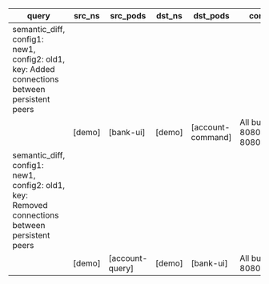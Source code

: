 |query|src_ns|src_pods|dst_ns|dst_pods|connection|
|---|---|---|---|---|---|
|semantic_diff, config1: new1, config2: old1, key: Added connections between persistent peers||||||
||[demo]|[bank-ui]|[demo]|[account-command]|All but TCP 8080,9090,UDP 8080|
|semantic_diff, config1: new1, config2: old1, key: Removed connections between persistent peers||||||
||[demo]|[account-query]|[demo]|[bank-ui]|All but TCP 8080|

